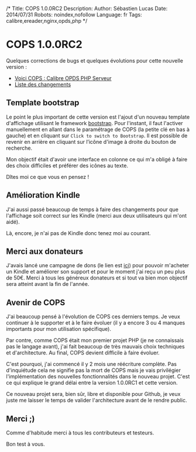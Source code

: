 /*
Title: COPS 1.0.0RC2
Description: 
Author: Sébastien Lucas
Date: 2014/07/31
Robots: noindex,nofollow
Language: fr
Tags: calibre,ereader,nginx,opds,php
*/
# COPS 1.0.0RC2

Quelques corrections de bugs et quelques évolutions pour cette nouvelle version :
* [Voici COPS : Calibre OPDS PHP Serveur](/fr/oss/calibre-opds-php-server)
* [Liste des changements](/fr/oss/calibre-opds-php-server-changelog)

## Template bootstrap

Le point le plus important de cette version est l'ajout d'un nouveau template d'affichage utilisant le framework [bootstrap](http://getbootstrap.com/). Pour l'instant, il faut l'activer manuellement en allant dans le paramétrage de COPS (la petite clé en bas à gauche) et en cliquant sur `Click to switch to Bootstrap`. Il est possible de revenir en arrière en cliquant sur l’icône d'image à droite du bouton de recherche.

Mon objectif était d'avoir une interface en colonne ce qui m'a obligé à faire des choix difficiles et préférer des icônes au texte.

Dîtes moi ce que vous en pensez !

## Amélioration Kindle

J'ai aussi passé beaucoup de temps à faire des changements pour que l'affichage soit correct sur les Kindle (merci aux deux utilisateurs qui m'ont aidé).

Là, encore, je n'ai pas de Kindle donc tenez moi au courant.

## Merci aux donateurs

J'avais lancé une campagne de dons (le lien est [ici](/fr/oss/calibre-opds-php-server)) pour pouvoir m'acheter un Kindle et améliorer son support et pour le moment j'ai reçu un peu plus de 50€. Merci à tous les généreux donateurs et si tout va bien mon objectif sera atteint avant la fin de l'année.

## Avenir de COPS

J'ai beaucoup pensé à l'évolution de COPS ces derniers temps. Je veux continuer à le supporter et à le faire évoluer (il y a encore 3 ou 4 manques importants pour mon utilisation spécifique).

Par contre, comme COPS était mon premier projet PHP (je ne connaissais pas le langage avant), j'ai fait beaucoup de très mauvais choix techniques et d'architecture. Au final, COPS devient difficile à faire évoluer.

C'est pourquoi, j'ai commencé il y 2 mois une réécriture complète. Pas d'inquiétude cela ne signifie pas la mort de COPS mais je vais privilégier l'implémentation des nouvelles fonctionnalités dans le nouveau projet. C'est ce qui explique le grand délai entre la version 1.0.0RC1 et cette version.

Ce nouveau projet sera, bien sûr, libre et disponible pour Github, je veux juste me laisser le temps de valider l'architecture avant de le rendre public.

## Merci ;)

Comme d'habitude merci à tous les contributeurs et testeurs.

Bon test à vous.
